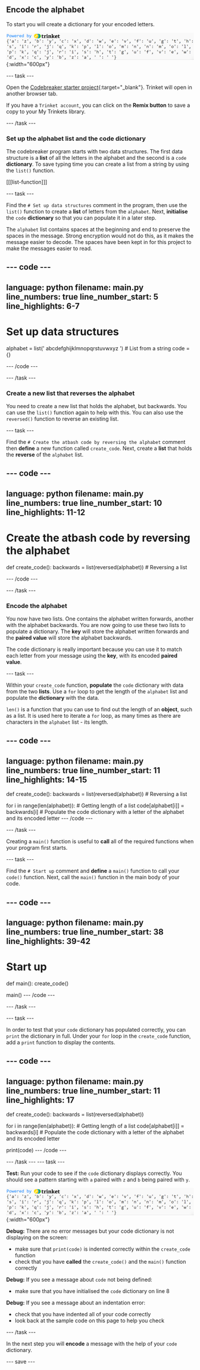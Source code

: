 ## Encode the alphabet

<div style="display: flex; flex-wrap: wrap">
<div style="flex-basis: 200px; flex-grow: 1; margin-right: 15px;">
To start you will create a dictionary for your encoded letters. 
</div>
<div>

</div>
</div>

![A screenshot of the output of the code dictionary which is created in this step.](images/code-dictionary.PNG){:width="600px"}

--- task ---

Open the [Codebreaker starter project](https://trinket.io/python/0eb6b467c0){:target="_blank"}. Trinket will open in another browser tab. 

If you have a `Trinket account`, you can click on the **Remix button** to save a copy to your My Trinkets library.

--- /task ---
### Set up the alphabet list and the code dictionary

The codebreaker program starts with two data structures. The first data structure is a **list** of all the letters in the alphabet and the second is a `code` **dictionary**. To save typing time you can create a list from a string by using the `list()` function.  

[[[list-function]]]

--- task ---

Find the `# Set up data structures` comment in the program, then use the `list()` function to create a **list** of letters from the `alphabet`. Next, **initialise** the `code` **dictionary** so that you can populate it in a later step.  

The `alphabet` list contains spaces at the beginning and end to preserve the spaces in the message. Strong encryption would not do this, as it makes the message easier to decode. The spaces have been kept in for this project to make the messages easier to read. 

--- code ---
---
language: python
filename: main.py
line_numbers: true
line_number_start: 5 
line_highlights: 6-7
---
# Set up data structures 
alphabet = list(' abcdefghijklmnopqrstuvwxyz ') # List from a string
code = {}

--- /code ---

--- /task ---

### Create a new list that reverses the alphabet

You need to create a new list that holds the alphabet, but backwards. You can use the `list()` function again to help with this. You can also use the `reversed()` function to reverse an existing list. 

--- task ---

Find the `# Create the atbash code by reversing the alphabet` comment then **define** a new function called `create_code`. Next, create a **list** that holds the **reverse** of the `alphabet` list. 

--- code ---
---
language: python
filename: main.py
line_numbers: true
line_number_start: 10 
line_highlights: 11-12
---
# Create the atbash code by reversing the alphabet
def create_code():
  backwards = list(reversed(alphabet)) # Reversing a list

--- /code ---

--- /task ---

### Encode the alphabet

You now have two lists. One contains the alphabet written forwards, another with the alphabet backwards. You are now going to use these two lists to populate a dictionary. The **key** will store the alphabet written forwards and the **paired value** will store the alphabet backwards. 

The code dictionary is really important because you can use it to match each letter from your message using the **key**, with its encoded **paired value**. 

--- task ---

Within your `create_code` function, **populate** the `code` dictionary with data from the two **lists**. Use a `for` loop to get the length of the `alphabet` list and populate the **dictionary** with the data. 

`len()` is a function that you can use to find out the length of an **object**, such as a list. It is used here to iterate a `for` loop, as many times as there are characters in the `alphabet` list - its length. 

--- code ---
---
language: python
filename: main.py
line_numbers: true
line_number_start: 11
line_highlights: 14-15
---
def create_code():
  backwards = list(reversed(alphabet)) # Reversing a list
  
  for i in range(len(alphabet)): # Getting length of a list
    code[alphabet[i]] = backwards[i] # Populate the code dictionary with a letter of the alphabet and its encoded letter
--- /code ---

--- /task ---

Creating a `main()` function is useful to **call** all of the required functions when your program first starts. 

--- task ---

Find the `# Start up` comment and **define** a `main()` function to call your `code()` function. Next, call the `main()` function in the main body of your code. 

--- code ---
---
language: python
filename: main.py
line_numbers: true
line_number_start: 38
line_highlights: 39-42
---
# Start up
def main():
  create_code()

main()
--- /code ---

--- /task ---

--- task ---

In order to test that your `code` dictionary has populated correctly, you can `print` the dictionary in full. Under your `for` loop in the `create_code` function, add a `print` function to display the contents. 

--- code ---
---
language: python
filename: main.py
line_numbers: true
line_number_start: 11
line_highlights: 17
---
def create_code():
  backwards = list(reversed(alphabet))
  
  for i in range(len(alphabet)): # Getting length of a list
    code[alphabet[i]] = backwards[i] # Populate the code dictionary with a letter of the alphabet and its encoded letter
  
  print(code)
--- /code ---

--- /task ---
--- task ---

**Test:** Run your code to see if the `code` dictionary displays correctly. You should see a pattern starting with `a` paired with `z` and `b` being paired with `y`.


![A screenshot of the output of the code dictionary which is created in this step.](images/code-dictionary.PNG){:width="600px"}

**Debug:** There are no error messages but your code dictionary is not displaying on the screen:
- make sure that `print(code)` is indented correctly within the `create_code` function
- check that you have **called** the `create_code()` and the `main()` function correctly

**Debug:** If you see a message about `code` not being defined:
- make sure that you have initialised the `code` dictionary on line 8 

**Debug:** If you see a message about an indentation error:
- check that you have indented all of your code correctly
- look back at the sample code on this page to help you check

--- /task ---

In the next step you will **encode** a message with the help of your `code` dictionary. 

--- save ---
